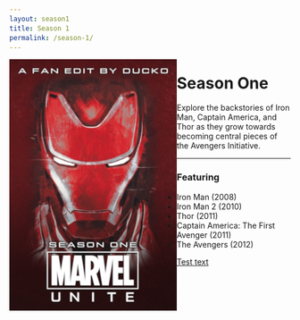 ```yaml
---
layout: season1
title: Season 1
permalink: /season-1/
---
```


<p>
<img src="assets/images/seasonOne_450px.jpg" align="left" />
  
# Season One

Explore the backstories of Iron Man, Captain America, and Thor as they grow towards becoming central pieces of the Avengers Initiative.

* * *

### Featuring
* Iron Man (2008)
* Iron Man 2 (2010)
* Thor (2011)
* Captain America: The First Avenger (2011)
* The Avengers (2012)
</p>

<a class="button" href="https://www.google.com">Test text</a>
